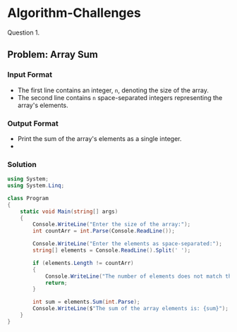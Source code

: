 # Algorithm-Challenges
Question 1.
## Problem: Array Sum

### Input Format

- The first line contains an integer, `n`, denoting the size of the array.
- The second line contains `n` space-separated integers representing the array's elements.

### Output Format

- Print the sum of the array's elements as a single integer.
- 
### Solution

```csharp
using System;
using System.Linq;

class Program
{
    static void Main(string[] args)
    {
        Console.WriteLine("Enter the size of the array:");
        int countArr = int.Parse(Console.ReadLine());

        Console.WriteLine("Enter the elements as space-separated:");
        string[] elements = Console.ReadLine().Split(' ');

        if (elements.Length != countArr)
        {
            Console.WriteLine("The number of elements does not match the specified array size.");
            return;
        }

        int sum = elements.Sum(int.Parse);
        Console.WriteLine($"The sum of the array elements is: {sum}");
    }
}

